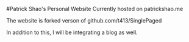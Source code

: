 #Patrick Shao's Personal Website
Currently hosted on patrickshao.me

The website is forked verson of github.com/t413/SinglePaged 

In addition to this, I will be integrating a blog as well. 
